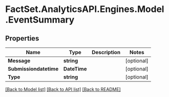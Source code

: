 # FactSet.AnalyticsAPI.Engines.Model.EventSummary
## Properties

Name | Type | Description | Notes
------------ | ------------- | ------------- | -------------
**Message** | **string** |  | [optional] 
**Submissiondatetime** | **DateTime** |  | [optional] 
**Type** | **string** |  | [optional] 

[[Back to Model list]](../README.md#documentation-for-models) [[Back to API list]](../README.md#documentation-for-api-endpoints) [[Back to README]](../README.md)

